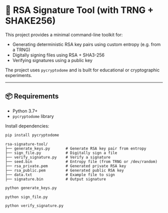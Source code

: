# 🔐 RSA Signature Tool (with TRNG + SHAKE256)

This project provides a minimal command-line toolkit for:

-   Generating deterministic RSA key pairs using custom entropy (e.g. from a TRNG)
-   Digitally signing files using RSA + SHA3-256
-   Verifying signatures using a public key

The project uses `pycryptodome` and is built for educational or cryptographic experiments.

---

## 📦 Requirements

-   Python 3.7+
-   `pycryptodome` library

Install dependencies:

```bash
pip install pycryptodome
```

```
rsa-signature-tool/
├── generate_keys.py       # Generate RSA key pair from entropy
├── sign_file.py           # Digitally sign a file
├── verify_signature.py    # Verify a signature
├── seed.bin               # Entropy file (from TRNG or /dev/random)
├── rsa_private.pem        # Generated private RSA key
├── rsa_public.pem         # Generated public RSA key
├── data.txt               # Example file to sign
├── signature.bin          # Output signature
```

```bash
python generate_keys.py
```

```bash
python sign_file.py
```

```bash
python verify_signature.py
```

